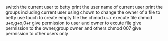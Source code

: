 switch the current user to betty
print the user name of current user
print the groups including current user
using chown to change the owner of a file to betty
use touch to create empty file
the chmod u+x execute file
chmod u+x,g+x,0+r give permission to user and owner to excute file
give permission to the owner,group owner and others
chmod 007 give permission to other users only
